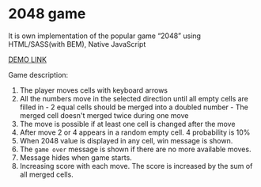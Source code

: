 # 2048 game
It is own implementation of the popular game “2048”  using HTML/SASS(with BEM), Native JavaScript

[DEMO LINK](https://sergik94.github.io/game__2048/)

Game description:
  1) The player moves cells with keyboard arrows
  2) All the numbers move in the selected direction until all empty cells are filled in
    - 2 equal cells should be merged into a doubled number
    - The merged cell doesn't merged twice during one move
  3) The move is possible if at least one cell is changed after the move
  4) After move 2 or 4 appears in a random empty cell. 4 probability is 10%
  5) When 2048 value is displayed in any cell, win message is shown.
  6) The `game over` message is shown if there are no more available moves.
  7) Message hides when game starts.
  8) Increasing score with each move. The score is increased by the sum of all merged cells.
